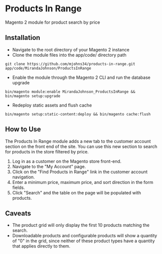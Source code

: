 # Products In Range
Magento 2 module for product search by price

## Installation
* Navigate to the root directory of your Magento 2 instance
* Clone the module files into the app/code/ directory path
```
git clone https://github.com/mjohns34/products-in-range.git app/code/MirandaJohnson/ProductsInRange
```
* Enable the module through the Magento 2 CLI and run the database upgrade
```
bin/magento module:enable MirandaJohnson_ProductsInRange && bin/magento setup:upgrade
```
* Redeploy static assets and flush cache
```
bin/magento setup:static-content:deploy && bin/magento cache:flush
```

## How to Use
The Products In Range module adds a new tab to the customer account section on the front end of the site. You can use this new section to search for products in the store filtered by price.

1. Log in as a customer on the Magento store front-end.
2. Navigate to the "My Account" page.
3. Click on the "Find Products in Range" link in the customer account navigation.
4. Enter a minimum price, maximum price, and sort direction in the form fields.
5. Click "Search" and the table on the page will be populated with products.

## Caveats
* The product grid will only display the first 10 products matching the search.
* Downloadable products and configurable products will show a quantity of "0" in the grid, since neither of these product types have a quantity that applies directly to them.
